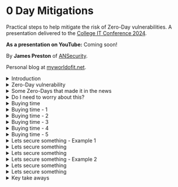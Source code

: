 # 0 Day Mitigations
Practical steps to help mitigate the risk of Zero-Day vulnerabilities. A presentation delivered to the [College IT Conference 2024](https://citc.college/).

**As a presentation on YouTube:** Coming soon!

By **James Preston** of [ANSecurity](https://www.ansecurity.com/).

Personal blog at [myworldofit.net](https://myworldofit.net/).

<details>
<summary>Introduction</summary>

  ## By the end of this presentation you will

* Understand the common elements in some recent Zero-Day vulnerabilities.
* Be familiar with 5 methods to help prevent attacks that start with a Zero-Day exploit.
* Be able to take some immediate steps to help reduce the risk of impact from Zero-Day vulnerabilities.

![image](https://github.com/jamesfed/0DayMitigations/assets/28963928/dc4e5c38-6a8a-4e53-8c83-b9d0a3877820)

</details>

<details>
<summary>Zero-Day vulnerability</summary>

  ## What is a Zero-Day vulnerability
* A vulnerability (perhaps under exploitation) in a system that is unknown to its owners, developers, or anyone capable of at least mitigating it if not full remediation.
* Once made public the extra scrutiny of such a system normally leads to more vulnerability discoveries.
* Multiple known and Zero-Day vulnerabilities are often chained together to perform an attack.
* Rarely the biggest actual issue to worry about (looking at those who haven’t setup MFA for everything yet!) but they do make great headlines.

</details>

<details>
<summary>Some Zero-Days that made it in the news</summary>

## Log4Shell (Log4j)
https://logging.apache.org/log4j/2.x/security.html#CVE-2021-44228

* 'JNDI lookup can be exploited to execute arbitrary code loaded from an LDAP server'
* Existed unnoticed since 2013.
* Privately disclosed.
* Widely used, not always easy to determine if in use on 'appliances'.
* Simple to exploit, lead to trivial remote code execution.

## PaperCut
https://www.papercut.com/kb/Main/PO-1216-and-PO-1219

https://www.cisa.gov/news-events/cybersecurity-advisories/aa23-131a

* 'Our immediate advice is to upgrade your PaperCut Application Servers to one of the fixed versions listed below if you haven’t already.'
* Reported to Papercut by Trend Micro as already under exploitation.
* Commonly Internet accessible.
* Unauthenticated attacker could perform remote code execution on a PaperCut application server.

## Ivanti Connect (and Policy) Secure
https://www.ivanti.com/blog/security-update-for-ivanti-connect-secure-and-ivanti-policy-secure-gateways

https://forums.ivanti.com/s/article/CVE-2023-46805-Authentication-Bypass-CVE-2024-21887-Command-Injection-for-Ivanti-Connect-Secure-and-Ivanti-Policy-Secure-Gateways

https://forums.ivanti.com/s/article/CVE-2024-21888-Privilege-Escalation-for-Ivanti-Connect-Secure-and-Ivanti-Policy-Secure

https://www.cisa.gov/news-events/cybersecurity-advisories/aa24-060b

* 'If CVE-2024-21887 is used in conjunction with CVE-2023-46805, exploitation does not require authentication and enables a threat actor to craft malicious requests and execute arbitrary commands on the system.'
* Under active exploitation at time of discovery.
  * Some researchers are now attributing to Chinese state actors.
  * Following discovery, the threat actors started using alternative exploits.
* Threat actors bypassed authentication and delivered web shells to the appliance.
* Evidence of credential capture.

</details>

<details>
<summary>Do I need to worry about this?</summary>

## Why yes...

* https://www.shodan.io
* https://www.shodan.io/search?query=ip%3A129.67.0.0%2F16%2C163.1.0.0%2F16
* https://account.shodan.io/billing - go grab a one-time 'member' tier

![image](https://github.com/jamesfed/0DayMitigations/assets/28963928/89a0f89b-93bd-4242-9602-6c72ee3776b3)

## But perhaps not as much as you might think

[2023 Data Breach Investigations Report](https://www.verizon.com/business/resources/reports/dbir/)

* Using breached credentials is by far the most common method of access into an organisation.
* But exploiting a vulnerability (zero-day or otherwise) still makes the top 3. 

![image](https://github.com/jamesfed/0DayMitigations/assets/28963928/09874c1b-342f-4355-b9f8-9ada2a75eb8c)


</details>

<details>
<summary>Buying time</summary>

## Even if the Zero-Day is 'new' what comes after often isn't

### Log4Shell (Log4j)
![image](https://github.com/jamesfed/0DayMitigations/assets/28963928/c3e400db-6025-4022-842a-98a164a2d635)

### PaperCut
![image](https://github.com/jamesfed/0DayMitigations/assets/28963928/c33e06f1-9766-41d0-9533-0537cee5f18b)

### Ivanti Connect (and Policy) Secure
![image](https://github.com/jamesfed/0DayMitigations/assets/28963928/2071cd35-e341-4d4f-80ff-f7afcf729d8e)


  
## No single one of these practices will save you, think in layers!

* **Hide**
  * Not the best option but it will buy you time.
  * Does your service appear on Shodan.io listed as that service?
* **Block access from and to known malicious**
  * It's already known to be malicious - why wouldn't you block it?
* **Restrict opportunities for execution**
  * Block file transfer, sandbox, block unrecognised file execution.
* **Strictly control network traffic**
  * Why is that server reaching out to threatactor420.com?
* **Limit the overall impact/scope**
  * Ok you’ve been compromised, lets prevent lateral movement.

## Not all threat actors are the same

* Casual.
  * Do not take much to stop.
* Determined - low skill.
  * Hiding probably won't work.
* Determined - high skill.
  * Realistic probability will have access to an exploit before you've patched.
* Nation State/Advanced persistent threat.
  * Highly likely will have access to an exploit before you've patched.

</details>

<details>
<summary>Buying time - 1</summary>

## Hide

* Limit the scope of inbound connections.
  * By country (either deny known bad or permit only countries with a legitimate reason to access).
  * By IP address block.
    * Just JANET - https://bgpview.io/asn/786#prefixes-v4.
    * Just Oxford/Cambridge - https://help.it.ox.ac.uk/ip-addresses or https://help.uis.cam.ac.uk/service/network-services/ip/cam-ip-ranges.
    * Specific IPs or specific ranges.
    * Port knocking.
      * Palo Alto Networks NGFW - https://live.paloaltonetworks.com/t5/community-blogs/knock-knock-who-s-there/ba-p/417975.
* Where possible publish a VPN or VPN web portal to present services.

## Hide - at a minimum

* Block inbound connections from 'unfriendly' countries.
  * https://www.gov.uk/government/publications/the-uk-sanctions-list.
  * https://ofac.treasury.gov/sanctions-programs-and-country-information.

 Do you really need to allow inbound connections to your student meals booking system from Afghanistan?

</details>

<details>
<summary>Buying time - 2</summary>

## Block access from and to known malicious

* Use the blocklists from your firewall vendor.
* https://iplists.firehol.org/?ipset=firehol_level1 - really powerful and highly trustworthy.
  * Watch out for the RFC1918 addresses that are included!
* Start and maintain information sharing partnerships.
* Outbound URL filtering with deny access to known malicious categories.
  * Command and Control, Hacking, Malware, Newly Registered Domains, Parked, Phishing, Unclassified/Unknown.
* **Alert** on attempts to access something malicious (even if just once a day).

![image](https://github.com/jamesfed/0DayMitigations/assets/28963928/3a099ad3-70a4-473e-a648-2aab597b819d)

</details>

<details>
<summary>Buying time - 3</summary>

## Restrict opportunities for execution

* Install anti-malware everywhere!
  * Yes on Linux as well 😉.
* Establish a baseline of what is permitted.
  * File hashes, file publishers, signed scripts, avoid filenames.
* Prevent the execution of everything else.
* **Alert** on attempts to execute something new (even if just once a day).

Resources:

* https://learn.microsoft.com/en-us/windows/security/application-security/application-control/windows-defender-application-control/applocker/applocker-overview
* https://docs.sophos.com/central/customer/help/en-us/ManageYourProducts/ServerProtection/ServerConfigureLockdown/index.html
* https://docs.sophos.com/central/customer/help/en-us/ManageYourProducts/ServerProtection/ServerConfigureLinuxRTD/index.html
* https://learn.microsoft.com/en-us/sysinternals/downloads/sysmon
* https://github.com/Sysinternals/SysmonForLinux

For when you can't:

* Look for integrity checkers.
  * https://forums.ivanti.com/s/article/KB44755.
  * https://support.microsoft.com/en-gb/topic/use-the-system-file-checker-tool-to-repair-missing-or-corrupted-system-files-79aa86cb-ca52-166a-92a3-966e85d4094e.
* Often run on-bootup on modern operating systems.
  * Consider which systems might not have a regular reboot.
* Run at times of high risk, before performing system upgrades, and consider running at regular intervals.

</details>

<details>
<summary>Buying time - 4</summary>

## Strictly control network traffic

* Based on
  * IP Address
  * Domain
  * URL
  * Application
  * Protocol/Port
* Where possible also
  * User
  * Device health

### All together now - decryption!

* Without performing decryption (where possible) you simply don't have visibility into what's coming into and leaving your services.
  * Decryption works with TLS 1.3.
  * Inbound decryption works with practically everything you are likely to deploy.
  * Outbound decryption works on Linux and even some 'appliances'.
  * Grants anti-malware protections to machines that don't/can't have an agent installed on.

![image](https://github.com/jamesfed/0DayMitigations/assets/28963928/e82d237e-9830-4b5f-a813-e55206d6855b)

https://ubuntu.com/server/docs/security-trust-store

![image](https://github.com/jamesfed/0DayMitigations/assets/28963928/316aebb8-fdf9-48d7-8e85-b632e0d01b05)

So let's download some web shells!

![image](https://github.com/jamesfed/0DayMitigations/assets/28963928/c2b73d47-1b9a-4eb2-8f6b-4f2d8b31623c)

> "Deny by default" egress traffic restrictions are a best practice to follow for any servers, not just those running impacted versions of Log4j instances.

https://www.mandiant.com/resources/blog/log4shell-recommendations

</details>

<details>
<summary>Buying time - 5</summary>

## Limit the overall impact/scope

* DMZs! Why did they ever go away?
* Make use of client firewalls.
  * Deny access to management interfaces on the local subnet.
  * Permit management access from jump stations in a dedicated bastion network.
  * Bonus points - wrap network level access into that bastion network up in MFA!
* User based policy.
* Internal IDS/IPS – same level of strictness as inbound.
  * Normally internal is more lax.

![Cloud Service drawio (1)](https://github.com/jamesfed/0DayMitigations/assets/28963928/c49019eb-9b09-4b6a-ba8e-c5adfa071e04)

* https://www.youtube.com/watch?v=InPiE0EOArs - Amazing video on configuring the Windows firewall

</details>

<details>
  
<summary>Lets secure something - Example 1</summary>

## Ruckus Wireless Controller (SmartZone)
![image](https://github.com/jamesfed/0DayMitigations/assets/28963928/7faf91c1-246a-4bec-806d-b39278d3adc6)

* Can't install AV/EDR/UEBA agents.
* No access to underlying Operating System detailed logging.
* Although you can import CAs (for decryption) they are not supported for outbound connections.
* A threat actors dream with lots of CPU and RAM to play with.

</details>

<details>
<summary>Lets secure something</summary>

## Strict outbound URL filtering

Download the URL logs, use a PivotTable within Excel (or even better some PowerShell 😉) to process and produce a list of previously seen URLs.

![image](https://github.com/jamesfed/0DayMitigations/assets/28963928/ecceebb5-1692-4c6e-84e9-583b0cee6cf1)

Build out an allowed URL list, create policy to permit access to those addresses and block all others.

![image](https://github.com/jamesfed/0DayMitigations/assets/28963928/755ac85f-42fa-4f3a-97fd-9d487c90b511)

Perfect for blocking an outbound connection to a threat actors C2 service.

![image](https://github.com/jamesfed/0DayMitigations/assets/28963928/b6ae6d7b-c23e-4f24-b918-880f9023e2f3)

</details>

<details>
<summary>Lets secure something</summary>

## mmmmm network level anti-malware

Inbound decryption to the appliance from all networks (external and internal) allows the firewall full visibility into what's being uploaded.

So lets upload a web shell!

![image](https://github.com/jamesfed/0DayMitigations/assets/28963928/7b671390-0566-498e-8fdc-94ab5785c73e)

![image](https://github.com/jamesfed/0DayMitigations/assets/28963928/3467f6cc-3b96-4d54-85b7-14344811606e)

As the firewall sees the file go through it identifies it as spyware and is placed to block the connection while also alerting the administrator.

![image](https://github.com/jamesfed/0DayMitigations/assets/28963928/19a9d36c-29ab-47de-b053-f3b6c9a6a0dd)

</details>

<details>
<summary>Lets secure something - Example 2</summary>

## Linux web server
![image](https://github.com/jamesfed/0DayMitigations/assets/28963928/0b1a9a92-d089-4aef-add2-a57fd11dff0d)

* Can install agents, certificate authorities, pretty much anything on!
* Full access to the underlying operating system.
* May give the threat actor more room to move.

</details>

<details>
<summary>Lets secure something</summary>

## A series of firewall policies to

* Block known malicious IP addresses.
* Permit broad (not country restricted) inbound access to the main institution website.
* A series of geo-blocks.
* Permit all other inbound access to additional websites.
* Geo-allow rule for VPN service.
  * Consider having a form or similar which staff can submit travel plans to for allowing broader inbound access when needed.
* A rule to drop all other inbound traffic.

![image](https://github.com/jamesfed/0DayMitigations/assets/28963928/217968d6-c960-4b8a-a82d-d7d22a2d3495)

## If traffic is moving from DMZ to 'internal' zones over encrypted channels then decrypt!

* Don't let that small foothold spread.
* Detect brute force attacks.
* Detect further exploit attempts.
* All of these would be very noisy indicators that something is going wrong.

![image](https://github.com/jamesfed/0DayMitigations/assets/28963928/4a127609-7ec5-4df5-be55-eda1572d8305)

</details>

<details>
<summary>Lets secure something</summary>

## 'Universal' MFA

Our firewall policy permits access on all applications and ports to our web server.

![image](https://github.com/jamesfed/0DayMitigations/assets/28963928/a3940146-675e-4bf1-9fdd-6f5c1cdd9683)

So why is my SSH connection not going through?

![image](https://github.com/jamesfed/0DayMitigations/assets/28963928/d81240c0-e55c-408d-a23b-a699770eb1e8)

Ah! A network level authentication profile.

![image](https://github.com/jamesfed/0DayMitigations/assets/28963928/4fe55d8f-2027-4f87-81b7-f95d71c35698)

Lets try something that can pop an authentication prompt. That's better!

![image](https://github.com/jamesfed/0DayMitigations/assets/28963928/be2cb8ee-9f85-49bb-af45-d4165413854f)

MFA prompt time!

![image](https://github.com/jamesfed/0DayMitigations/assets/28963928/246e14cc-eb61-41bb-b302-846166d285ce)

Prompt finished, and now into the services as expected.

![image](https://github.com/jamesfed/0DayMitigations/assets/28963928/77f31b40-fac8-4005-97b9-e2b7f0cde29f)


</details>

<details>
<summary>Key take aways</summary>

## When you get back to your institutions

1. Consider how widely accessible your services need to be, consider geo-blocking and geo-allowing.
2. Leverage trustworthy block lists, see how many hits you are getting.
3. Install your anti-malware agents on **all** your servers - including Linux.
4. Restrict outbound and internal traffic from services that permit inbound connections from the Internet to the minimum required for their function.
5. Consider inbound/internal decryption to get the best value out of existing investments.

</details>
